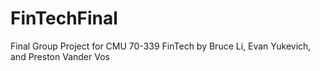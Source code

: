 # FinTechFinal
Final Group Project for CMU 70-339 FinTech by Bruce Li, Evan Yukevich, and Preston Vander Vos
